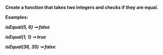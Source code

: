  **Create a function that takes two integers and checks if they are equal.**

**Examples:**

***isEqual(5, 6) ➞ false***

***isEqual(1, 1) ➞ true***

***isEqual(36, 35) ➞ false***
